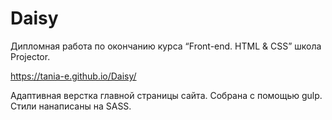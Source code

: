 # Daisy

Дипломная работа по окончанию курса “Front-end. HTML & CSS” школа Projector.

https://tania-e.github.io/Daisy/

Адаптивная верстка главной страницы сайта.
Собрана с помощью gulp.
Стили нанаписаны на SASS.